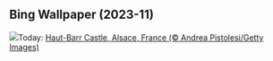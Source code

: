 ## Bing Wallpaper (2023-11)
![](https://www.bing.com/th?id=OHR.HautBarr_EN-IN3887832280_UHD.jpg&w=1000)Today: [Haut-Barr Castle, Alsace, France (© Andrea Pistolesi/Getty Images)](https://www.bing.com/th?id=OHR.HautBarr_EN-IN3887832280_UHD.jpg)